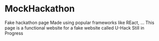 # MockHackathon
Fake hackathon page 
Made using popular frameworks like REact, ... This page is a functional website for a fake website called U-Hack
Still in Progress
